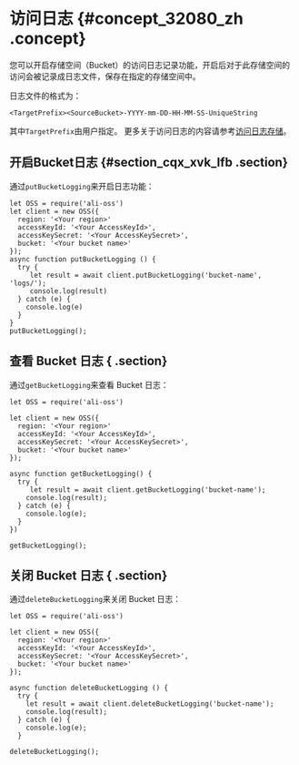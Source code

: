 # 访问日志 {#concept_32080_zh .concept}

您可以开启存储空间（Bucket）的访问日志记录功能，开启后对于此存储空间的访问会被记录成日志文件，保存在指定的存储空间中。

日志文件的格式为：

```
<TargetPrefix><SourceBucket>-YYYY-mm-DD-HH-MM-SS-UniqueString

```

其中`TargetPrefix`由用户指定。 更多关于访问日志的内容请参考[访问日志存储](../../../../../cn.zh-CN/开发指南/日志管理/访问日志存储.md#)。

## 开启Bucket日志 {#section_cqx_xvk_lfb .section}

通过`putBucketLogging`来开启日志功能：

```
let OSS = require('ali-oss')
let client = new OSS({
  region: '<Your region>'
  accessKeyId: '<Your AccessKeyId>',
  accessKeySecret: '<Your AccessKeySecret>',
  bucket: '<Your bucket name>'
});
async function putBucketLogging () {
  try {
     let result = await client.putBucketLogging('bucket-name', 'logs/');
     console.log(result)
  } catch (e) {
    console.log(e)
  }
}
putBucketLogging();
```

## 查看 Bucket 日志 { .section}

通过`getBucketLogging`来查看 Bucket 日志：

```language-js
let OSS = require('ali-oss')

let client = new OSS({
  region: '<Your region>'
  accessKeyId: '<Your AccessKeyId>',
  accessKeySecret: '<Your AccessKeySecret>',
  bucket: '<Your bucket name>'
});

async function getBucketLogging() {
  try {
     let result = await client.getBucketLogging('bucket-name');
    console.log(result);
  } catch (e) {
    console.log(e);
  }
})

getBucketLogging();

```

## 关闭 Bucket 日志 { .section}

通过`deleteBucketLogging`来关闭 Bucket 日志：

```language-js
let OSS = require('ali-oss')

let client = new OSS({
  region: '<Your region>'
  accessKeyId: '<Your AccessKeyId>',
  accessKeySecret: '<Your AccessKeySecret>',
  bucket: '<Your bucket name>'
});

async function deleteBucketLogging () {
  try {
    let result = await client.deleteBucketLogging('bucket-name');
    console.log(result);
  } catch (e) {
    console.log(e);
  }

deleteBucketLogging();

```

